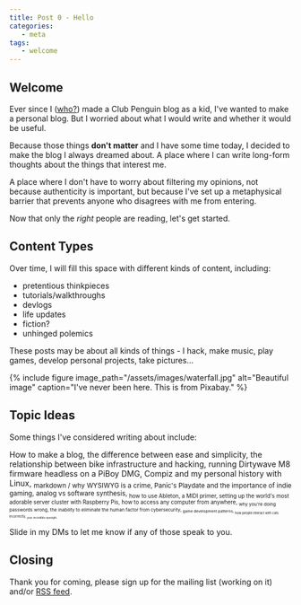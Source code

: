 ```yaml
---
title: Post 0 - Hello
categories:
   - meta
tags:
   - welcome
---
```


## Welcome

Ever since I ([who?](/about/)) made a Club Penguin blog as a kid, I've wanted to make a personal blog. But I worried about what I would write and whether it would be useful.

Because those things **don't matter** and I have some time today, I decided to make the blog I always dreamed about. A place where I can write long-form thoughts about the things that interest me. 

A place where I don't have to worry about filtering my opinions, not because authenticity is important, but because I've set up a metaphysical barrier that prevents anyone who disagrees with me from entering.

Now that only the *right* people are reading, let's get started.

## Content Types

Over time, I will fill this space with different kinds of content, including:

* pretentious thinkpieces
* tutorials/walkthroughs
* devlogs
* life updates
* fiction?
* unhinged polemics

These posts may be about all kinds of things - I hack, make music, play games, develop personal projects, take pictures...

{% include figure image_path="/assets/images/waterfall.jpg" alt="Beautiful image" caption="I've never been here. This is from Pixabay." %}

## Topic Ideas

Some things I've considered writing about include: 

How to make a blog, the difference between ease and simplicity, the relationship between bike infrastructure and hacking, running Dirtywave M8 firmware headless on a PiBoy DMG, Compiz and my personal history with Linux, <sub>markdown / why WYSIWYG is a crime, Panic's Playdate and the importance of indie gaming, analog vs software synthesis, <sub>how to use Ableton, a MIDI primer, setting up the world's most adorable server cluster with Raspberry Pis, how to access any computer from anywhere, <sub>why you're doing passwords wrong, the inability to eliminate the human factor from cybersecurity, <sub>game development patterns, <sub>how people interact with cats incorrectly, <sub>your incredible eyesight.</sub></sub></sub></sub></sub></sub>

Slide in my DMs to let me know if any of those speak to you.

## Closing

Thank you for coming, please sign up for the mailing list (working on it) and/or [RSS feed](/feed.xml).  